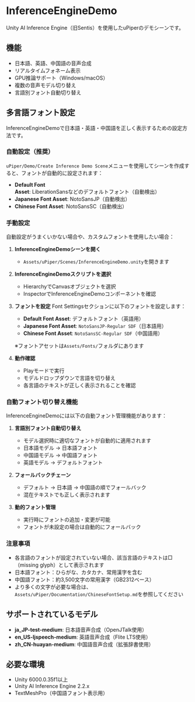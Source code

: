 # InferenceEngineDemo

Unity AI Inference Engine（旧Sentis）を使用したuPiperのデモシーンです。

## 機能

- 日本語、英語、中国語の音声合成
- リアルタイムフォネーム表示
- GPU推論サポート（Windows/macOS）
- 複数の音声モデル切り替え
- 言語別フォント自動切り替え

## 多言語フォント設定

InferenceEngineDemoで日本語・英語・中国語を正しく表示するための設定方法です。

### 自動設定（推奨）

`uPiper/Demo/Create Inference Demo Scene`メニューを使用してシーンを作成すると、フォントが自動的に設定されます：

- **Default Font Asset**: LiberationSansなどのデフォルトフォント（自動検出）
- **Japanese Font Asset**: NotoSansJP（自動検出）
- **Chinese Font Asset**: NotoSansSC（自動検出）

### 手動設定

自動設定がうまくいかない場合や、カスタムフォントを使用したい場合：

1. **InferenceEngineDemoシーンを開く**
   - `Assets/uPiper/Scenes/InferenceEngineDemo.unity`を開きます

2. **InferenceEngineDemoスクリプトを選択**
   - HierarchyでCanvasオブジェクトを選択
   - InspectorでInferenceEngineDemoコンポーネントを確認

3. **フォントを設定**
   Font Settingsセクションに以下のフォントを設定します：
   - **Default Font Asset**: デフォルトフォント（英語用）
   - **Japanese Font Asset**: `NotoSansJP-Regular SDF`（日本語用）
   - **Chinese Font Asset**: `NotoSansSC-Regular SDF`（中国語用）
   
   ※フォントアセットは`Assets/Fonts/`フォルダにあります

4. **動作確認**
   - Playモードで実行
   - モデルドロップダウンで言語を切り替え
   - 各言語のテキストが正しく表示されることを確認

### 自動フォント切り替え機能

InferenceEngineDemoには以下の自動フォント管理機能があります：

1. **言語別フォント自動切り替え**
   - モデル選択時に適切なフォントが自動的に適用されます
   - 日本語モデル → 日本語フォント
   - 中国語モデル → 中国語フォント
   - 英語モデル → デフォルトフォント

2. **フォールバックチェーン**
   - デフォルト → 日本語 → 中国語の順でフォールバック
   - 混在テキストでも正しく表示されます

3. **動的フォント管理**
   - 実行時にフォントの追加・変更が可能
   - フォントが未設定の場合は自動的にフォールバック

### 注意事項

- 各言語のフォントが設定されていない場合、該当言語のテキストは□（missing glyph）として表示されます
- 日本語フォント：ひらがな、カタカナ、常用漢字を含む
- 中国語フォント：約3,500文字の常用漢字（GB2312ベース）
- より多くの文字が必要な場合は、`Assets/uPiper/Documentation/ChineseFontSetup.md`を参照してください

## サポートされているモデル

- **ja_JP-test-medium**: 日本語音声合成（OpenJTalk使用）
- **en_US-ljspeech-medium**: 英語音声合成（Flite LTS使用）
- **zh_CN-huayan-medium**: 中国語音声合成（拡張辞書使用）

## 必要な環境

- Unity 6000.0.35f1以上
- Unity AI Inference Engine 2.2.x
- TextMeshPro（中国語フォント表示用）